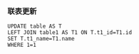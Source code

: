 ### 联表更新
```
UPDATE table AS T
LEFT JOIN table1 AS T1 ON T.t1_id=T1.id 
SET T.t1_name=T1.name
WHERE 1=1
```
